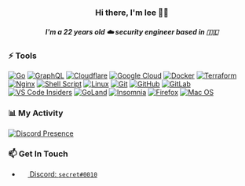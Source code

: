 <h3 align="center">Hi there, I'm lee 👋🏻</h3>
<h5 align="center">I'm a 22 years old ☁️ security engineer based in 🇮🇱</h5>

### ⚡ Tools

<div align="left">

  <a href="">![Go](https://img.shields.io/badge/go-%2300ADD8.svg?style=for-the-badge&logo=go&logoColor=white)</a>
  <a href="">![GraphQL](https://img.shields.io/badge/-GraphQL-E10098?style=for-the-badge&logo=graphql&logoColor=white)</a>
  <a href="">![Cloudflare](https://img.shields.io/badge/Cloudflare-F38020?style=for-the-badge&logo=Cloudflare&logoColor=white)</a>
  <a href="">![Google Cloud](https://img.shields.io/badge/GoogleCloud-%234285F4.svg?style=for-the-badge&logo=google-cloud&logoColor=white)</a>
  <a href="">![Docker](https://img.shields.io/badge/docker-%230db7ed.svg?style=for-the-badge&logo=docker&logoColor=white)</a>
  <a href="">![Terraform](https://img.shields.io/badge/terraform-%235835CC.svg?style=for-the-badge&logo=terraform&logoColor=white)</a>
  <a href="">![Nginx](https://img.shields.io/badge/nginx-%23009639.svg?style=for-the-badge&logo=nginx&logoColor=white)</a>
  <a href="">![Shell Script](https://img.shields.io/badge/shell_script-%23121011.svg?style=for-the-badge&logo=gnu-bash&logoColor=white)</a>
  <a href="">![Linux](https://img.shields.io/badge/Linux-FCC624?style=for-the-badge&logo=linux&logoColor=black)</a>
  <a href="">![Git](https://img.shields.io/badge/git-%23F05033.svg?style=for-the-badge&logo=git&logoColor=white)</a>
  <a href="">![GitHub](https://img.shields.io/badge/github-%23121011.svg?style=for-the-badge&logo=github&logoColor=white)</a>
  <a href="">![GitLab](https://img.shields.io/badge/gitlab-%23181717.svg?style=for-the-badge&logo=gitlab&logoColor=white)</a>
  <a href="">![VS Code Insiders](https://img.shields.io/badge/VS%20Code%20Insiders-35b393.svg?style=for-the-badge&logo=visual-studio-code&logoColor=white)</a>
  <a href="">![GoLand](https://img.shields.io/badge/GoLand-0f0f0f?&style=for-the-badge&logo=goland&logoColor=white)</a>
  <a href="">![Insomnia](https://img.shields.io/badge/Insomnia-black?style=for-the-badge&logo=insomnia&logoColor=5849BE)</a>
  <a href="">![Firefox](https://img.shields.io/badge/Firefox-FF7139?style=for-the-badge&logo=Firefox-Browser&logoColor=white)</a>
  <a href="">![Mac OS](https://img.shields.io/badge/mac%20os-000000?style=for-the-badge&logo=macos&logoColor=F0F0F0)</a>

</div>

### 📊 My Activity

[![Discord Presence](https://lanyard.cnrad.dev/api/993479731066454087?theme=dark&bg=171A1F&animated=false&borderRadius=15px&idleMessage=Just%20chilling%20🏝️)](https://discord.com/users/993479731066454087)

### 📫 Get In Touch
- <a href="https://discord.com/users/993479731066454087"><img src="https://www.tellmebest.com/wp-content/uploads/2022/03/discord-logo-4-1.png" width=16 height=16 align="center" /> Discord: `secret#0010`</a>
